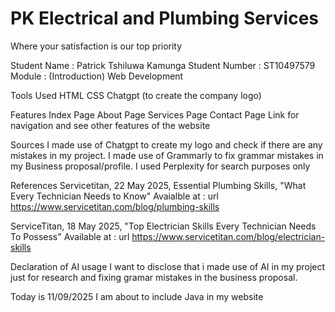 # PK Electrical and Plumbing Services
Where your satisfaction is our top priority

Student Name : Patrick Tshiluwa Kamunga
Student Number : ST10497579
Module : (Introduction) Web Development

Tools Used
HTML
CSS
Chatgpt (to create the company logo)

Features
Index Page
About Page
Services Page
Contact Page
Link for navigation and see other features of the website 

Sources 
I made use of Chatgpt to create my logo and check if there are any mistakes in my project.
I made use of Grammarly to fix grammar mistakes in my Business proposal/profile.
I used Perplexity for search purposes only

References 
Servicetitan, 22 May 2025, Essential Plumbing Skills, "What Every Technician Needs to Know"
Avaialble at : url https://www.servicetitan.com/blog/plumbing-skills

ServiceTitan, 18 May 2025, "Top Electrician Skills Every Technician Needs To Possess"
Available at : url https://www.servicetitan.com/blog/electrician-skills

Declaration of AI usage 
I want to disclose that i made use of AI in my project just for research and fixing gramar mistakes in the business proposal.

Today is 11/09/2025 I am about to include Java in my website
